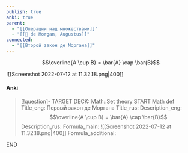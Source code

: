 ```yaml
---
publish: true
anki: true
parent:
  - "[[Операции над множествами]]"
  - "[[👤 de Morgan, Augustus]]"
connected:
  - "[[Второй закон де Моргана]]"
---
```


$$\overline{A \cup B} = \bar{A} \cap \bar{B}$$

![[Screenshot 2022-07-12 at 11.32.18.png|400]]

#### Anki
> [!question]-
TARGET DECK: Math::Set theory
START
Math def
Title_eng: Первый закон де Моргана
Title_rus: 
Description_eng: $$\overline{A \cup B} = \bar{A} \cap \bar{B}$$
Description_rus: 
Formula_main: ![[Screenshot 2022-07-12 at 11.32.18.png|400]]
Formula_additional:
<!--ID: 1706032391716-->
END